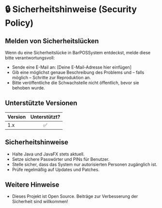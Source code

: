 # 🔒 Sicherheitshinweise (Security Policy)

## Melden von Sicherheitslücken

Wenn du eine Sicherheitslücke in BarPOSSystem entdeckst, melde diese bitte verantwortungsvoll:

- Sende eine E-Mail an: [Deine E-Mail-Adresse hier einfügen]
- Gib eine möglichst genaue Beschreibung des Problems und – falls möglich – Schritte zur Reproduktion an.
- Bitte veröffentliche die Schwachstelle nicht öffentlich, bevor sie behoben wurde.

## Unterstützte Versionen

| Version         | Unterstützt? |
|-----------------|:------------:|
| 1.x             | ✅           |

## Sicherheitshinweise
- Halte Java und JavaFX stets aktuell.
- Setze sichere Passwörter und PINs für Benutzer.
- Stelle sicher, dass das System nur autorisierten Personen zugänglich ist.
- Prüfe regelmäßig auf Updates und Patches.

## Weitere Hinweise
- Dieses Projekt ist Open Source. Beiträge zur Verbesserung der Sicherheit sind willkommen!
